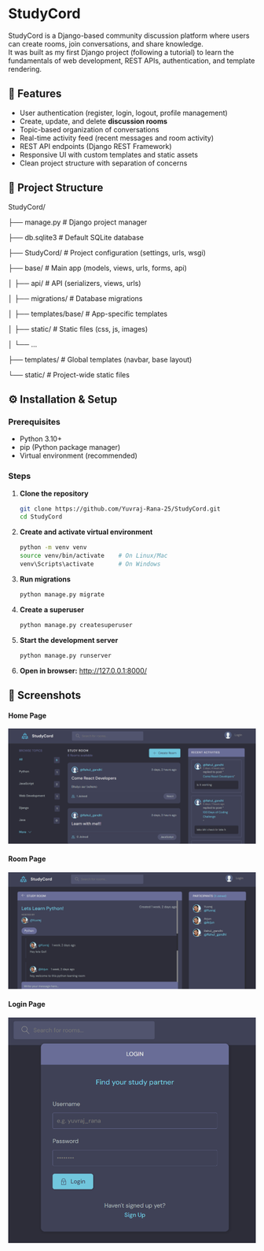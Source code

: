 # StudyCord 

StudyCord is a Django-based community discussion platform where users can create rooms, join conversations, and share knowledge.  
It was built as my first Django project (following a tutorial) to learn the fundamentals of web development, REST APIs, authentication, and template rendering.

## 🚀 Features
- User authentication (register, login, logout, profile management)  
- Create, update, and delete **discussion rooms**  
- Topic-based organization of conversations  
- Real-time activity feed (recent messages and room activity)  
- REST API endpoints (Django REST Framework)  
- Responsive UI with custom templates and static assets  
- Clean project structure with separation of concerns  

## 📁 Project Structure
StudyCord/

├── manage.py # Django project manager

├── db.sqlite3 # Default SQLite database

├── StudyCord/ # Project configuration (settings, urls, wsgi)

├── base/ # Main app (models, views, urls, forms, api)

│ ├── api/ # API (serializers, views, urls)

│ ├── migrations/ # Database migrations

│ ├── templates/base/ # App-specific templates

│ ├── static/ # Static files (css, js, images)

│ └── ...

├── templates/ # Global templates (navbar, base layout)

└── static/ # Project-wide static files

## ⚙️ Installation & Setup

### Prerequisites
- Python 3.10+
- pip (Python package manager)
- Virtual environment (recommended)

### Steps

1. **Clone the repository**
   ```bash
   git clone https://github.com/Yuvraj-Rana-25/StudyCord.git
   cd StudyCord
   ```
2. **Create and activate virtual environment**
   ```bash
   python -m venv venv
   source venv/bin/activate    # On Linux/Mac
   venv\Scripts\activate       # On Windows
   ```
3. **Run migrations**
   ```bash
   python manage.py migrate
   ```
4. **Create a superuser**
   ```bash
   python manage.py createsuperuser
   ```

5. **Start the development server**
   ```bash
   python manage.py runserver
   ```

6. **Open in browser:** http://127.0.0.1:8000/

## 📸 Screenshots
#### Home Page
![home](static/App_Preview/Home_Page.png)
#### Room Page
![room](static/App_Preview/Room_Page.png)
#### Login Page
![login](static/App_Preview/Login.png)



